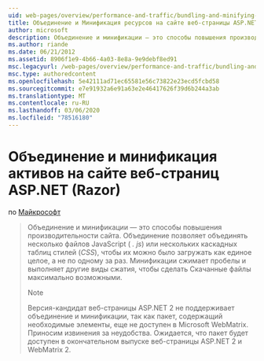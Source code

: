 ```yaml
---
uid: web-pages/overview/performance-and-traffic/bundling-and-minifying-assets-in-an-aspnet-web-pages-razor-site
title: Объединение и Минификация ресурсов на сайте веб-страницы ASP.NET (Razor) | Документация Майкрософт
author: microsoft
description: Объединение и минификации — это способы повышения производительности сайта. Объединение позволяет объединять несколько файлов JavaScript (JS) или нескольких каскадных таблиц стилей (...
ms.author: riande
ms.date: 06/21/2012
ms.assetid: 8906f1e9-4b66-4a03-8e8a-9e9debf8ed91
msc.legacyurl: /web-pages/overview/performance-and-traffic/bundling-and-minifying-assets-in-an-aspnet-web-pages-razor-site
msc.type: authoredcontent
ms.openlocfilehash: 5e42111ad71ec65581e56c73822e23ecd5fcbd58
ms.sourcegitcommit: e7e91932a6e91a63e2e46417626f39d6b244a3ab
ms.translationtype: MT
ms.contentlocale: ru-RU
ms.lasthandoff: 03/06/2020
ms.locfileid: "78516180"
---
```

# <a name="bundling-and-minifying-assets-in-an-aspnet-web-pages-razor-site"></a>Объединение и минификация активов на сайте веб-страниц ASP.NET (Razor)

по [Майкрософт](https://github.com/microsoft)

> Объединение и минификации — это способы повышения производительности сайта. Объединение позволяет объединять несколько файлов JavaScript ( *. js*) или нескольких каскадных таблиц стилей (*CSS*), чтобы их можно было загружать как единое целое, а не по одному за раз. Минификации сжимает пробелы и выполняет другие виды сжатия, чтобы сделать Скачанные файлы максимально возможными.
> 
> > [!NOTE]
> > Версия-кандидат веб-страницы ASP.NET 2 не поддерживает объединение и минификации, так как пакет, содержащий необходимые элементы, еще не доступен в Microsoft WebMatrix. Приносим извинения за неудобства. Ожидается, что пакет будет доступен в окончательном выпуске веб-страницы ASP.NET 2 и WebMatrix 2.
